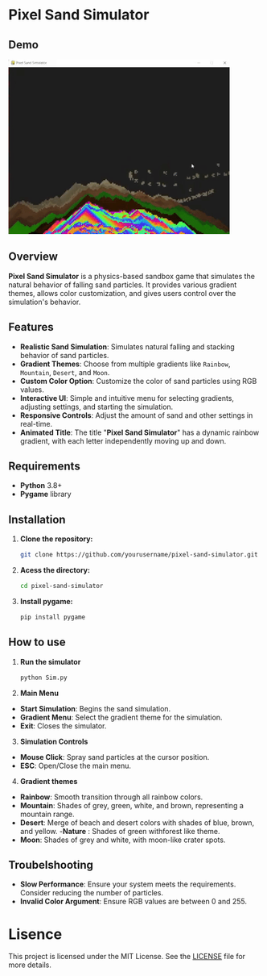 # **Pixel Sand Simulator**

## Demo

![](PixelSandSim/demo.gif)

## **Overview**

**Pixel Sand Simulator** is a physics-based sandbox game that simulates the natural behavior of falling sand particles. It provides various gradient themes, allows color customization, and gives users control over the simulation's behavior.

## **Features**

- **Realistic Sand Simulation**: Simulates natural falling and stacking behavior of sand particles.
- **Gradient Themes**: Choose from multiple gradients like `Rainbow`, `Mountain`, `Desert`, and `Moon`.
- **Custom Color Option**: Customize the color of sand particles using RGB values.
- **Interactive UI**: Simple and intuitive menu for selecting gradients, adjusting settings, and starting the simulation.
- **Responsive Controls**: Adjust the amount of sand and other settings in real-time.
- **Animated Title**: The title "**Pixel Sand Simulator**" has a dynamic rainbow gradient, with each letter independently moving up and down.

## **Requirements**

- **Python** 3.8+
- **Pygame** library

## **Installation**

1. **Clone the repository:**

   ```bash
   git clone https://github.com/yourusername/pixel-sand-simulator.git
2. **Acess the directory:**
   ```bash
   cd pixel-sand-simulator
3. **Install pygame:**
   ```bash
   pip install pygame

## **How to use**

1. **Run the simulator**

    ```bash
    python Sim.py

2. **Main Menu**
- **Start Simulation**: Begins the sand simulation.
- **Gradient Menu**: Select the gradient theme for the simulation.
- **Exit**: Closes the simulator.

3. **Simulation Controls**
- **Mouse Click**: Spray sand particles at the cursor position.
- **ESC**: Open/Close the main menu.

4. **Gradient themes**
- **Rainbow**: Smooth transition through all rainbow colors.
- **Mountain**: Shades of grey, green, white, and brown, representing a mountain range.
- **Desert**: Merge of beach and desert colors with shades of blue, brown, and yellow.
-**Nature** : Shades of green withforest like theme.
- **Moon**: Shades of grey and white, with moon-like crater spots.

## **Troubelshooting**
- **Slow Performance**: Ensure your system meets the requirements. Consider reducing the number of particles.
- **Invalid Color Argument**: Ensure RGB values are between 0 and 255.

# **Lisence**
This project is licensed under the MIT License. See the [LICENSE](LICENSE) file for more details.


